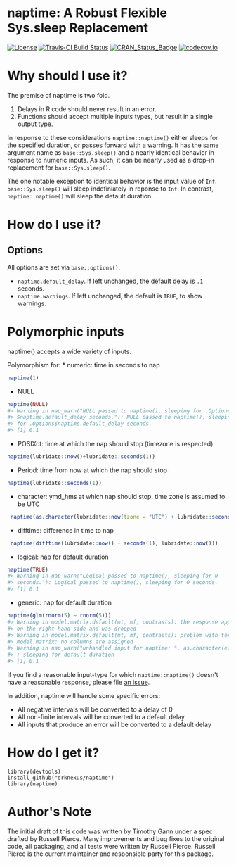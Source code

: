 
<!-- README.md is generated from README.Rmd. Please edit that file -->
naptime: A Robust Flexible Sys.sleep Replacement
================================================

[![License](http://img.shields.io/badge/license-GPL%20%28%3E=%202%29-brightgreen.svg?style=flat)](http://www.gnu.org/licenses/gpl-2.0.html) [![Travis-CI Build Status](https://travis-ci.org/drknexus/naptime.svg?branch=master)](https://travis-ci.org/drknexus/naptime) [![CRAN\_Status\_Badge](http://www.r-pkg.org/badges/version/naptime)](https://cran.r-project.org/package=naptime) [![codecov.io](https://codecov.io/github/drknexus/naptime/coverage.svg?branch=master)](https://codecov.io/github/drknexus/naptime?branch=master)

Why should I use it?
====================

The premise of naptime is two fold.

1.  Delays in R code should never result in an error.
2.  Functions should accept multiple inputs types, but result in a single output type.

In response to these considerations `naptime::naptime()` either sleeps for the specified duration, or passes forward with a warning. It has the same argument name as `base::Sys.sleep()` and a nearly identical behavior in response to numeric inputs. As such, it can be nearly used as a drop-in replacement for `base::Sys.sleep()`.

The one notable exception to identical behavior is the input value of `Inf`. `base::Sys.sleep()` will sleep indefiniately in reponse to `Inf`. In contrast, `naptime::naptime()` will sleep the default duration.

How do I use it?
================

Options
-------

All options are set via `base::options()`.

-   `naptime.default_delay`. If left unchanged, the default delay is `.1` seconds.
-   `naptime.warnings`. If left unchanged, the default is `TRUE`, to show warnings.

Polymorphic inputs
==================

naptime() accepts a wide variety of inputs.

Polymorphism for: \* numeric: time in seconds to nap

``` r
naptime(1)
```

-   NULL

``` r
naptime(NULL)
#> Warning in nap_warn("NULL passed to naptime(), sleeping for .Options
#> $naptime.default_delay seconds."): NULL passed to naptime(), sleeping
#> for .Options$naptime.default_delay seconds.
#> [1] 0.1
```

-   POSIXct: time at which the nap should stop (timezone is respected)

``` r
naptime(lubridate::now()+lubridate::seconds(1))
```

-   Period: time from now at which the nap should stop

``` r
naptime(lubridate::seconds(1))
```

-   character: ymd\_hms at which nap should stop, time zone is assumed to be UTC

``` r
 naptime(as.character(lubridate::now(tzone = "UTC") + lubridate::seconds(1)))
```

-   difftime: difference in time to nap

``` r
 naptime(difftime(lubridate::now() + seconds(1), lubridate::now()))
```

-   logical: nap for default duration

``` r
naptime(TRUE)
#> Warning in nap_warn("Logical passed to naptime(), sleeping for 0
#> seconds."): Logical passed to naptime(), sleeping for 0 seconds.
#> [1] 0.1
```

-   generic: nap for default duration

``` r
naptime(glm(rnorm(5) ~ rnorm(5)))
#> Warning in model.matrix.default(mt, mf, contrasts): the response appeared
#> on the right-hand side and was dropped
#> Warning in model.matrix.default(mt, mf, contrasts): problem with term 1 in
#> model.matrix: no columns are assigned
#> Warning in nap_warn("unhandled input for naptime: ", as.character(e), "; sleeping for default duration"): unhandled input for naptime: Error in (function (classes, fdef, mtable) : unable to find an inherited method for function 'naptime' for signature '"glm"'
#> ; sleeping for default duration
#> [1] 0.1
```

If you find a reasonable input-type for which `naptime::naptime()` doesn't have a reasonable response, please file [an issue](https://github.com/drknexus/naptime/issues).

In addition, naptime will handle some specific errors:

-   All negative intervals will be converted to a delay of 0
-   All non-finite intervals will be converted to a default delay
-   All inputs that produce an error will be converted to a default delay

How do I get it?
================

    library(devtools)
    install_github("drknexus/naptime")
    library(naptime)

Author's Note
=============

The initial draft of this code was written by Timothy Gann under a spec drafted by Russell Pierce. Many improvements and bug fixes to the original code, all packaging, and all tests were written by Russell Pierce. Russell Pierce is the current maintainer and responsible party for this package.
